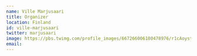 ```yaml
---
name: Ville Marjusaari
title: Organizer
location: Finland
id: ville-marjusaari
twitter: marjusaari
image: https://pbs.twimg.com/profile_images/667266006180478976/r1cAoyst.jpg
email:
---
```

